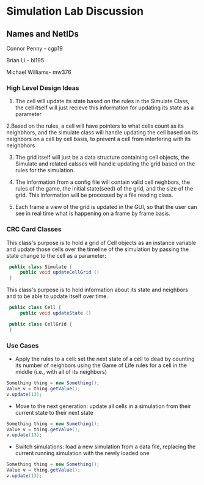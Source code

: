# Simulation Lab Discussion
## Names and NetIDs

Connor Penny - cgp19

Brian Li - bl195

Michael Williams- mw376

### High Level Design Ideas

1. The cell will update its state based on the rules in the Simulate Class, the cell itself will just recieve this information for updating its state as a parameter

2.Based on the rules, a cell will have pointers to what cells count as its neighbhors, and the simulate class will handle updating the cell based on its neighbors on a cell by cell basis, to prevent a cell from interfering with its neighbhors

3.  The grid itself will just be a data structure containing cell objects, the Simulate and related calsses will handle updating the grid based on the rules for the simulation.


4. The information from a config file will contain valid cell neghbors, the rules of the game, the initial state(seed) of the grid, and the size of the grid. This information will be processed by a file reading class.

5. Each frame a view of the grid is updated in the GUI, so that the user can see in real time what is happening on a frame by frame basis.

### CRC Card Classes

This class's purpose is to hold a grid of Cell objects as an instance
variable and update those cells over the timeline of the simulation by passing
the state change to the cell as a parameter:
```java
 public class Simulate {
     public void updateCellGrid ()
 }
```

This class's purpose is to hold information about its state and neighbors and
to be able to update itself over time.
```java
 public class Cell {
     public void updateState ()
```

```java 
 public class CellGrid {
 }
```


### Use Cases

 * Apply the rules to a cell: set the next state of a cell to dead by counting its number of neighbors using the Game of Life rules for a cell in the middle (i.e., with all of its neighbors)
 ```java
 Something thing = new Something();
 Value v = thing.getValue();
 v.update(13);
 ```

 * Move to the next generation: update all cells in a simulation from their current state to their next state
 ```java
 Something thing = new Something();
 Value v = thing.getValue();
 v.update(13);
 ```

 * Switch simulations: load a new simulation from a data file, replacing the current running simulation with the newly loaded one
 ```java
 Something thing = new Something();
 Value v = thing.getValue();
 v.update(13);
 ```